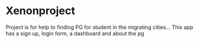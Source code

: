 # Xenonproject
Project is for help to finding PG for student in the migrating cities... This app has a sign up, login form, a dashboard and about the pg
